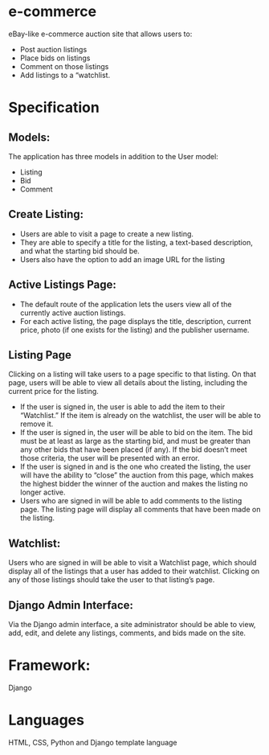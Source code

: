 # e-commerce
eBay-like e-commerce auction site that allows users to:

- Post auction listings
- Place bids on listings
- Comment on those listings
- Add listings to a “watchlist.

# Specification
## Models:
The application has three models in addition to the User model: 
- Listing
- Bid
- Comment

## Create Listing:
- Users are able to visit a page to create a new listing. 
- They are able to specify a title for the listing, a text-based description, and what the starting bid should be. 
- Users also have the option to add an image URL for the listing

## Active Listings Page:
- The default route of the application lets the users view all of the currently active auction listings. 
- For each active listing, the page displays the title, description, current price, photo (if one exists for the listing) and the publisher username.

## Listing Page
Clicking on a listing will take users to a page specific to that listing. On that page, users will be able to view all details about the listing, including the current price for the listing.
- If the user is signed in, the user is able to add the item to their “Watchlist.” If the item is already on the watchlist, the user will be able to remove it.
- If the user is signed in, the user will be able to bid on the item. The bid must be at least as large as the starting bid, and must be greater than any other bids that have been placed (if any). If the bid doesn’t meet those criteria, the user will be presented with an error.
- If the user is signed in and is the one who created the listing, the user will have the ability to “close” the auction from this page, which makes the highest bidder the winner of the auction and makes the listing no longer active.
- Users who are signed in will be able to add comments to the listing page. The listing page will display all comments that have been made on the listing.

## Watchlist: 
Users who are signed in will be able to visit a Watchlist page, which should display all of the listings that a user has added to their watchlist. Clicking on any of those listings should take the user to that listing’s page.
## Django Admin Interface: 
Via the Django admin interface, a site administrator should be able to view, add, edit, and delete any listings, comments, and bids made on the site.

# Framework:
Django
# Languages
HTML, CSS, Python and Django template language
